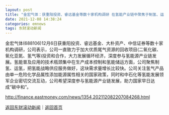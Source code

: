 ```yaml
---
layout: post
title: "金宏气体：获重阳投资、睿远基金等数十家机构调研 在氢能产业链中聚焦于制氢、运氢等环节"
date: 2021-12-08 14:38:24
categories: emnews
tags: 东财滚动新闻
---
```


金宏气体(688106)12月6日获重阳投资、睿远基金、大朴资产、中信证券等数十家机构调研，公司表示，公司一直致力于加大优质尾气资源的回收项目(二氧化碳、氧化亚氮、氢气等)投资和合作，大力发展循环经济，深度参与氢能源产业链发展。氢能普及应用的技术瓶颈集中在生产成本控制和氢能储运方面，公司聚焦制氢、运氢，把氢能战略供应服务做好，这块需求量增长比较快。公司关注氢气产品由单一危险化学品属性添加能源属性相关的国家政策，同时和中石化等氢能发展领军企业密切交流互动，公司希望深度参与氢能源产业链发展，助力国家早日达成“碳中和”。

<http://finance.eastmoney.com/news/1354,202112082207084268.html>

[返回东财滚动新闻](//finews.withounder.com/emnews/)｜[返回首页](//finews.withounder.com/)